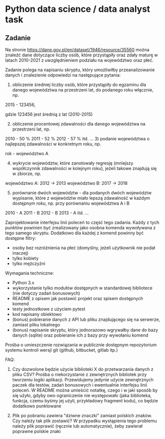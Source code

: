 # Python data science / data analyst task

## Zadanie

Na stronie https://dane.gov.pl/en/dataset/1946/resource/35560 można znaleźć dane dotyczące liczby osób, które przystąpiły oraz zdały maturę w latach 2010-2021 z uwzględnieniem podziału na województwo oraz płeć.

Zadanie polega na napisaniu skryptu, który umożliwiłby przeanalizowanie danych i znalezienie odpowiedzi na następujące pytania:

1) obliczenie średniej liczby osób, które przystąpiły do egzaminu dla danego województwa na przestrzeni lat, do podanego roku włącznie, np.

2015 - 123456,

gdzie 123456 jest średnią z lat (2010-2015)

2) obliczenie procentowej zdawalności dla danego województwa na przestrzeni lat, np.

2010 - 50 %
2011 - 52 %
2012 - 57 %
itd. ...
3) podanie województwa o najlepszej zdawalności w konkretnym roku, np.

rok - województwo A

4) wykrycie województw, które zanotowały regresję (mniejszy współczynnik zdawalności w kolejnym roku), jeżeli takowe znajdują się w zbiorze, np.

województwo A: 2012 -> 2013
województwo B: 2017 -> 2018

5) porównanie dwóch województw - dla podanych dwóch województw wypisanie, które z województw miało lepszą zdawalność w każdym dostępnym roku, np. przy porównaniu województwa A i B

2010 - A
2011 - B
2012 - B
2013 - A
itd. ...

Zaprojektowanie interfejsu linii poleceń to część tego zadania. Każdy z tych punktów powinien być zrealizowany jako osobna komenda wywoływana z tego samego skryptu. Dodatkowo dla każdej z komend powinny być dostępne filtry:
- osoby bez rozróżnienia na płeć (domyślny, jeżeli użytkownik nie podał inaczej)
- tylko kobiety
- tylko mężczyźni

Wymagania techniczne:

- Python 3.x
- wykorzystanie tylko modułów dostępnych w standardowej bibliotece (nie dotyczy zadań bonusowych)
- README z opisem jak postawić projekt oraz spisem dostępnych komend
- testy jednostkowe z użyciem pytest
- kod napisany obiektowo
- (bonus) pobieranie danych z API lub pliku znajdującego się na serwerze, zamiast pliku lokalnego
- (bonus) napisanie skryptu, który jednorazowo wgrywałby dane do bazy danych (sqlite) oraz pobieranie ich z bazy przy wywołaniu komend

Prośba o umieszczenie rozwiązania w publicznie dostępnym repozytorium systemu kontroli wersji git (github, bitbucket, gitlab itp.)

FAQ:

1) Czy dozwolone będzie użycie biblioteki X do przetwarzania danych z pliku CSV?
Prośba o niekorzystanie z zewnętrznych bibliotek przy tworzeniu logiki aplikacji. Przewidujemy jedynie użycie zewnętrznych paczek dla testów, zadań bonusowych i ewentualnie interfejsu linii poleceń. 
W README można umieścić notatkę, czego i w jaki sposób by się użyło, gdyby owo ograniczenie nie występowało (jaka biblioteka, funkcja, czemu byśmy jej użyli, przykładowy fragment kodu), co będzie dodatkowo punktowane

2) Plik po pobraniu zawiera "dziwne znaczki" zamiast polskich znaków. Czy należy tak plik zostawić?
W przypadku wystąpienia tego problemu należy plik poprawić (ręcznie lub automatycznie), żeby zawierał poprawne polskie znaki
